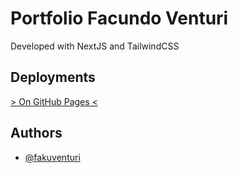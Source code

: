 # Portfolio Facundo Venturi
Developed with NextJS and TailwindCSS

## Deployments

[> On GitHub Pages <](https://fakuventuri.github.io/)


## Authors

- [@fakuventuri](https://github.com/fakuventuri)
